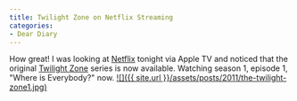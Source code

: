 ```yaml
---
title: Twilight Zone on Netflix Streaming
categories:
- Dear Diary
---
```


How great! I was looking at [Netflix](http://www.netflix.com/) tonight via Apple TV and noticed that the original [Twilight Zone](http://en.wikipedia.org/wiki/The_Twilight_Zone_(1959_TV_series)) series is now available. Watching season 1, episode 1, "Where is Everybody?" now.
[![]({{ site.url }}/assets/posts/2011/the-twilight-zone1.jpg)](http://en.wikipedia.org/wiki/The_Twilight_Zone_(1959_TV_series))
